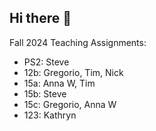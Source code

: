 ## Hi there 👋

Fall 2024 Teaching Assignments:

- PS2: Steve
- 12b: Gregorio, Tim, Nick
- 15a: Anna W, Tim
- 15b: Steve
- 15c: Gregorio, Anna W
- 123: Kathryn

<!--

**Here are some ideas to get you started:**

🙋‍♀️ A short introduction - what is your organization all about?
🌈 Contribution guidelines - how can the community get involved?
👩‍💻 Useful resources - where can the community find your docs? Is there anything else the community should know?
🍿 Fun facts - what does your team eat for breakfast?
🧙 Remember, you can do mighty things with the power of [Markdown](https://docs.github.com/github/writing-on-github/getting-started-with-writing-and-formatting-on-github/basic-writing-and-formatting-syntax)
-->
